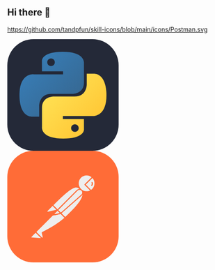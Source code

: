 ## Hi there 👋<svg width="256" height="256" viewBox="0 0 256 256" fill="none" xmlns="http://www.w3.org/2000/svg">
https://github.com/tandpfun/skill-icons/blob/main/icons/Postman.svg
<rect width="256" height="256" rx="60" fill="#FF6C37"/>
<path d="M169.061 88.6123L118.521 139.153L104.268 124.901C153.971 75.1986 158.882 79.5101 169.061 88.6123Z" fill="#EEEEEE"/>
<path d="M118.521 140.35C118.161 140.35 117.922 140.231 117.682 139.991L103.31 125.739C102.831 125.26 102.831 124.542 103.31 124.063C153.851 73.5211 159.12 78.3118 169.78 87.8932C170.02 88.1328 170.139 88.3724 170.139 88.7317C170.139 89.0911 170.02 89.3306 169.78 89.5694L119.239 139.991C119.12 140.231 118.76 140.35 118.521 140.35ZM105.945 124.901L118.521 137.476L167.265 88.7317C158.403 80.8266 152.414 78.4316 105.945 124.901Z" fill="#FF6C37"/>
<path d="M133.012 153.645L119.239 139.872L169.78 89.3315C183.314 102.984 163.073 125.141 133.012 153.645Z" fill="#EEEEEE"/>
<path d="M133.012 154.843C132.652 154.843 132.414 154.723 132.174 154.483L118.401 140.71C118.161 140.471 118.161 140.231 118.161 139.872C118.161 139.512 118.281 139.273 118.521 139.033L169.061 88.4927C169.54 88.0135 170.259 88.0135 170.738 88.4927C173.852 91.3668 175.529 95.4387 175.409 99.6305C175.17 112.924 160.079 129.811 133.97 154.483C133.611 154.723 133.251 154.843 133.012 154.843ZM120.916 139.872C128.58 147.656 131.815 150.771 133.012 151.968C153.133 132.806 172.654 113.164 172.774 99.6305C172.894 96.5168 171.697 93.4031 169.66 91.0074L120.916 139.872Z" fill="#FF6C37"/>
<path d="M104.508 125.26L114.688 135.44C114.927 135.68 114.927 135.919 114.688 136.159C114.568 136.279 114.568 136.279 114.449 136.279L93.3693 140.83C92.292 140.95 91.3337 140.231 91.0942 139.153C90.9744 138.554 91.214 137.956 91.5733 137.596L103.789 125.38C104.029 125.14 104.388 125.02 104.508 125.26Z" fill="#EEEEEE"/>
<path d="M93.01 142.028C91.214 142.028 89.8963 140.59 89.8963 138.793C89.8963 137.956 90.2557 137.117 90.8546 136.518L103.07 124.302C103.789 123.703 104.748 123.703 105.466 124.302L115.646 134.482C116.364 135.081 116.364 136.159 115.646 136.877C115.406 137.117 115.167 137.237 114.807 137.357L93.7287 141.908C93.4891 141.908 93.2495 142.028 93.01 142.028ZM104.149 126.577L92.4118 138.314C92.1723 138.554 92.0525 138.913 92.292 139.272C92.4118 139.632 92.7704 139.752 93.1298 139.632L112.891 135.32L104.149 126.577Z" fill="#FF6C37"/>
<path d="M195.769 60.5877C188.104 53.1625 175.768 53.4021 168.342 61.1867C160.917 68.9712 161.157 81.1871 168.941 88.6131C175.289 94.7207 184.871 95.7988 192.416 91.2476L178.762 77.5943L195.769 60.5877Z" fill="#EEEEEE"/>
<path d="M182.355 95.1996C170.978 95.1996 161.756 85.9776 161.756 74.6002C161.756 63.222 170.978 54 182.355 54C187.625 54 192.775 56.0364 196.607 59.749C196.847 59.9886 196.967 60.2281 196.967 60.5875C196.967 60.9469 196.847 61.1864 196.607 61.426L180.439 77.5941L193.134 90.2891C193.614 90.7683 193.614 91.487 193.134 91.9661C193.015 92.0859 193.015 92.0859 192.895 92.2057C189.781 94.1215 186.068 95.1996 182.355 95.1996ZM182.355 56.5155C172.295 56.5155 164.151 64.6595 164.271 74.72C164.271 84.7805 172.414 92.9244 182.475 92.8047C185.23 92.8047 187.984 92.2057 190.499 90.888L177.924 78.4326C177.684 78.193 177.565 77.9534 177.565 77.5941C177.565 77.2347 177.684 76.9951 177.924 76.7556L193.973 60.7073C190.739 57.953 186.667 56.5155 182.355 56.5155Z" fill="#FF6C37"/>
<path d="M196.128 60.9471L195.889 60.7075L178.762 77.5943L192.296 91.1279C193.614 90.2894 194.93 89.3319 196.009 88.2538C203.673 80.708 203.673 68.4921 196.128 60.9471Z" fill="#EEEEEE"/>
<path d="M192.416 92.4448C192.056 92.4448 191.817 92.325 191.577 92.0855L177.924 78.4321C177.684 78.1925 177.565 77.953 177.565 77.5936C177.565 77.2342 177.684 76.9947 177.924 76.7551L194.93 59.7485C195.41 59.2694 196.128 59.2694 196.607 59.7485L196.967 59.9881C204.991 68.0122 204.991 80.9469 197.087 89.0916C195.889 90.2887 194.571 91.3667 193.134 92.2053C192.775 92.325 192.536 92.4448 192.416 92.4448ZM180.439 77.5936L192.536 89.6897C193.494 89.0916 194.452 88.2531 195.17 87.5344C201.997 80.7073 202.356 69.5695 195.769 62.3838L180.439 77.5936Z" fill="#FF6C37"/>
<path d="M171.098 90.7674C168.223 87.8933 163.552 87.8933 160.678 90.7674L115.526 135.919L123.072 143.464L170.858 101.547C173.972 98.9113 174.211 94.2404 171.577 91.1267C171.337 91.007 171.217 90.8872 171.098 90.7674Z" fill="#EEEEEE"/>
<path d="M122.952 144.662C122.593 144.662 122.353 144.542 122.113 144.303L114.568 136.758C114.089 136.279 114.089 135.56 114.568 135.081L159.719 89.929C163.073 86.5758 168.462 86.5758 171.816 89.929C175.17 93.283 175.17 98.6719 171.816 102.026C171.697 102.146 171.577 102.265 171.457 102.385L123.67 144.303C123.551 144.542 123.311 144.662 122.952 144.662ZM117.203 135.919L123.072 141.788L170.02 100.588C172.654 98.4323 172.894 94.4801 170.738 91.8456C168.582 89.2111 164.63 88.9715 161.995 91.1269C161.876 91.2467 161.756 91.3664 161.516 91.4862L117.203 135.919Z" fill="#FF6C37"/>
<path d="M80.9139 187.3C80.4347 187.539 80.1951 188.018 80.3149 188.497L82.3513 197.121C82.8305 198.318 82.1117 199.756 80.7941 200.115C79.8358 200.474 78.7585 200.115 78.1596 199.397L64.9854 186.342L107.981 143.346L122.832 143.585L132.892 153.646C130.497 155.682 116.005 169.694 80.9139 187.3Z" fill="#EEEEEE"/>
<path d="M79.9556 201.311C78.9981 201.311 78.0398 200.952 77.4408 200.234L64.3864 187.179C64.1469 186.94 64.0271 186.7 64.0271 186.341C64.0271 185.982 64.1469 185.742 64.3864 185.502L107.382 142.507C107.622 142.267 107.981 142.147 108.221 142.147L123.072 142.387C123.431 142.387 123.67 142.507 123.909 142.746L133.97 152.806C134.21 153.046 134.329 153.405 134.329 153.764C134.329 154.124 134.21 154.363 133.85 154.603L133.012 155.322C120.317 166.459 103.07 177.598 81.6326 188.257L83.669 196.76C84.0275 198.317 83.3096 199.994 81.8722 200.832C81.1534 201.191 80.5545 201.311 79.9556 201.311ZM66.7814 186.341L79.1178 198.557C79.4764 199.156 80.1951 199.395 80.7941 199.036C81.393 198.677 81.6326 197.958 81.2732 197.359L79.2376 188.736C78.9981 187.658 79.4764 186.7 80.4347 186.221C101.633 175.562 118.76 164.544 131.335 153.645L122.473 144.782L108.7 144.542L66.7814 186.341Z" fill="#FF6C37"/>
<path d="M54.8051 196.641L65.1052 186.341L80.4347 201.671L56.0029 199.995C54.9249 199.875 54.2061 198.917 54.3259 197.838C54.3259 197.359 54.4457 196.88 54.8051 196.641Z" fill="#EEEEEE"/>
<path d="M80.4347 202.749L55.8831 201.072C54.0863 200.952 52.8884 199.396 53.0082 197.599C53.128 196.88 53.3676 196.162 53.9665 195.683L64.2666 185.383C64.7458 184.904 65.4645 184.904 65.9429 185.383L81.2732 200.713C81.6326 201.072 81.7524 201.551 81.5128 202.031C81.2732 202.51 80.9139 202.749 80.4347 202.749ZM65.1051 188.018L55.6435 197.479C55.2842 197.719 55.2842 198.318 55.6435 198.557C55.7633 198.677 55.8831 198.797 56.1227 198.797L77.321 200.234L65.1051 188.018Z" fill="#FF6C37"/>
<path d="M103.789 148.855C103.07 148.855 102.591 148.256 102.591 147.657C102.591 147.298 102.711 147.059 102.951 146.819L114.568 135.202C115.047 134.722 115.766 134.722 116.245 135.202L123.79 142.747C124.149 143.106 124.269 143.465 124.149 143.945C124.029 144.304 123.67 144.663 123.192 144.783L104.029 148.855C103.909 148.855 103.789 148.855 103.789 148.855ZM115.406 137.717L107.502 145.622L120.436 142.866L115.406 137.717Z" fill="#FF6C37"/>
<path d="M122.832 143.584L109.658 146.459C108.7 146.699 107.741 146.1 107.502 145.142C107.382 144.543 107.502 143.944 107.981 143.465L115.286 136.159L122.832 143.584Z" fill="#EEEEEE"/>
<path d="M109.418 147.657C107.741 147.657 106.424 146.34 106.424 144.663C106.424 143.825 106.783 143.106 107.262 142.508L114.568 135.202C115.047 134.722 115.766 134.722 116.245 135.202L123.79 142.747C124.149 143.106 124.269 143.465 124.149 143.945C124.029 144.304 123.67 144.663 123.192 144.783L110.017 147.657C109.778 147.657 109.538 147.657 109.418 147.657ZM115.406 137.717L108.939 144.184C108.7 144.424 108.7 144.663 108.819 144.903C108.939 145.142 109.179 145.262 109.538 145.262L120.556 142.866L115.406 137.717Z" fill="#FF6C37"/>
<path d="M196.248 72.4434C196.009 71.7254 195.17 71.3661 194.451 71.6057C193.733 71.8444 193.374 72.6829 193.614 73.4017C193.614 73.5215 193.733 73.6412 193.733 73.761C194.451 75.1985 194.213 76.9945 193.254 78.3121C192.775 78.9111 192.895 79.7496 193.374 80.2287C193.973 80.7071 194.811 80.5881 195.29 79.9892C197.087 77.7132 197.446 74.8391 196.248 72.4434Z" fill="#FF6C37"/>
</svg>

<!--
**guadalupenco/guadalupenco** is a ✨ _special_ ✨ repository because its `README.md` (this file) appears on your GitHub profile.

Here are some ideas to get you started:

<svg xmlns="http://www.w3.org/2000/svg" width="256" height="256" fill="none" viewBox="0 0 256 256"><rect width="256" height="256" fill="#242938" rx="60"/><path fill="url(#paint0_linear_2_47)" d="M127.279 29C76.5066 29 79.6772 51.018 79.6772 51.018L79.7338 73.8284H128.185V80.6772H60.4893C60.4893 80.6772 28 76.9926 28 128.222C28 179.452 56.3573 177.636 56.3573 177.636H73.2812V153.863C73.2812 153.863 72.369 125.506 101.186 125.506H149.24C149.24 125.506 176.239 125.942 176.239 99.4123V55.5461C176.239 55.5461 180.338 29 127.279 29ZM100.563 44.339C105.384 44.339 109.28 48.2351 109.28 53.0556C109.28 57.8761 105.384 61.7723 100.563 61.7723C95.7426 61.7723 91.8465 57.8761 91.8465 53.0556C91.8465 48.2351 95.7426 44.339 100.563 44.339Z"/><path fill="url(#paint1_linear_2_47)" d="M128.721 227.958C179.493 227.958 176.323 205.941 176.323 205.941L176.266 183.13H127.815V176.281H195.511C195.511 176.281 228 179.966 228 128.736C228 77.5062 199.643 79.323 199.643 79.323H182.719V103.096C182.719 103.096 183.631 131.453 154.814 131.453H106.76C106.76 131.453 79.7607 131.016 79.7607 157.546V201.412C79.7607 201.412 75.6615 227.958 128.721 227.958ZM155.437 212.619C150.616 212.619 146.72 208.723 146.72 203.903C146.72 199.082 150.616 195.186 155.437 195.186C160.257 195.186 164.154 199.082 164.154 203.903C164.154 208.723 160.257 212.619 155.437 212.619Z"/><defs><linearGradient id="paint0_linear_2_47" x1="47.22" x2="146.333" y1="46.896" y2="145.02" gradientUnits="userSpaceOnUse"><stop stop-color="#387EB8"/><stop offset="1" stop-color="#366994"/></linearGradient><linearGradient id="paint1_linear_2_47" x1="108.056" x2="214.492" y1="109.905" y2="210.522" gradientUnits="userSpaceOnUse"><stop stop-color="#FFE052"/><stop offset="1" stop-color="#FFC331"/></linearGradient></defs></svg>
--><svg xmlns="http://www.w3.org/2000/svg" width="256" height="256" fill="none" viewBox="0 0 256 256"><rect width="256" height="256" fill="#242938" rx="60"/><path fill="url(#paint0_linear_2_47)" d="M127.279 29C76.5066 29 79.6772 51.018 79.6772 51.018L79.7338 73.8284H128.185V80.6772H60.4893C60.4893 80.6772 28 76.9926 28 128.222C28 179.452 56.3573 177.636 56.3573 177.636H73.2812V153.863C73.2812 153.863 72.369 125.506 101.186 125.506H149.24C149.24 125.506 176.239 125.942 176.239 99.4123V55.5461C176.239 55.5461 180.338 29 127.279 29ZM100.563 44.339C105.384 44.339 109.28 48.2351 109.28 53.0556C109.28 57.8761 105.384 61.7723 100.563 61.7723C95.7426 61.7723 91.8465 57.8761 91.8465 53.0556C91.8465 48.2351 95.7426 44.339 100.563 44.339Z"/><path fill="url(#paint1_linear_2_47)" d="M128.721 227.958C179.493 227.958 176.323 205.941 176.323 205.941L176.266 183.13H127.815V176.281H195.511C195.511 176.281 228 179.966 228 128.736C228 77.5062 199.643 79.323 199.643 79.323H182.719V103.096C182.719 103.096 183.631 131.453 154.814 131.453H106.76C106.76 131.453 79.7607 131.016 79.7607 157.546V201.412C79.7607 201.412 75.6615 227.958 128.721 227.958ZM155.437 212.619C150.616 212.619 146.72 208.723 146.72 203.903C146.72 199.082 150.616 195.186 155.437 195.186C160.257 195.186 164.154 199.082 164.154 203.903C164.154 208.723 160.257 212.619 155.437 212.619Z"/><defs><linearGradient id="paint0_linear_2_47" x1="47.22" x2="146.333" y1="46.896" y2="145.02" gradientUnits="userSpaceOnUse"><stop stop-color="#387EB8"/><stop offset="1" stop-color="#366994"/></linearGradient><linearGradient id="paint1_linear_2_47" x1="108.056" x2="214.492" y1="109.905" y2="210.522" gradientUnits="userSpaceOnUse"><stop stop-color="#FFE052"/><stop offset="1" stop-color="#FFC331"/></linearGradient></defs></svg>
<svg width="256" height="256" viewBox="0 0 256 256" fill="none" xmlns="http://www.w3.org/2000/svg">
<rect width="256" height="256" rx="60" fill="#FF6C37"/>
<path d="M169.061 88.6123L118.521 139.153L104.268 124.901C153.971 75.1986 158.882 79.5101 169.061 88.6123Z" fill="#EEEEEE"/>
<path d="M118.521 140.35C118.161 140.35 117.922 140.231 117.682 139.991L103.31 125.739C102.831 125.26 102.831 124.542 103.31 124.063C153.851 73.5211 159.12 78.3118 169.78 87.8932C170.02 88.1328 170.139 88.3724 170.139 88.7317C170.139 89.0911 170.02 89.3306 169.78 89.5694L119.239 139.991C119.12 140.231 118.76 140.35 118.521 140.35ZM105.945 124.901L118.521 137.476L167.265 88.7317C158.403 80.8266 152.414 78.4316 105.945 124.901Z" fill="#FF6C37"/>
<path d="M133.012 153.645L119.239 139.872L169.78 89.3315C183.314 102.984 163.073 125.141 133.012 153.645Z" fill="#EEEEEE"/>
<path d="M133.012 154.843C132.652 154.843 132.414 154.723 132.174 154.483L118.401 140.71C118.161 140.471 118.161 140.231 118.161 139.872C118.161 139.512 118.281 139.273 118.521 139.033L169.061 88.4927C169.54 88.0135 170.259 88.0135 170.738 88.4927C173.852 91.3668 175.529 95.4387 175.409 99.6305C175.17 112.924 160.079 129.811 133.97 154.483C133.611 154.723 133.251 154.843 133.012 154.843ZM120.916 139.872C128.58 147.656 131.815 150.771 133.012 151.968C153.133 132.806 172.654 113.164 172.774 99.6305C172.894 96.5168 171.697 93.4031 169.66 91.0074L120.916 139.872Z" fill="#FF6C37"/>
<path d="M104.508 125.26L114.688 135.44C114.927 135.68 114.927 135.919 114.688 136.159C114.568 136.279 114.568 136.279 114.449 136.279L93.3693 140.83C92.292 140.95 91.3337 140.231 91.0942 139.153C90.9744 138.554 91.214 137.956 91.5733 137.596L103.789 125.38C104.029 125.14 104.388 125.02 104.508 125.26Z" fill="#EEEEEE"/>
<path d="M93.01 142.028C91.214 142.028 89.8963 140.59 89.8963 138.793C89.8963 137.956 90.2557 137.117 90.8546 136.518L103.07 124.302C103.789 123.703 104.748 123.703 105.466 124.302L115.646 134.482C116.364 135.081 116.364 136.159 115.646 136.877C115.406 137.117 115.167 137.237 114.807 137.357L93.7287 141.908C93.4891 141.908 93.2495 142.028 93.01 142.028ZM104.149 126.577L92.4118 138.314C92.1723 138.554 92.0525 138.913 92.292 139.272C92.4118 139.632 92.7704 139.752 93.1298 139.632L112.891 135.32L104.149 126.577Z" fill="#FF6C37"/>
<path d="M195.769 60.5877C188.104 53.1625 175.768 53.4021 168.342 61.1867C160.917 68.9712 161.157 81.1871 168.941 88.6131C175.289 94.7207 184.871 95.7988 192.416 91.2476L178.762 77.5943L195.769 60.5877Z" fill="#EEEEEE"/>
<path d="M182.355 95.1996C170.978 95.1996 161.756 85.9776 161.756 74.6002C161.756 63.222 170.978 54 182.355 54C187.625 54 192.775 56.0364 196.607 59.749C196.847 59.9886 196.967 60.2281 196.967 60.5875C196.967 60.9469 196.847 61.1864 196.607 61.426L180.439 77.5941L193.134 90.2891C193.614 90.7683 193.614 91.487 193.134 91.9661C193.015 92.0859 193.015 92.0859 192.895 92.2057C189.781 94.1215 186.068 95.1996 182.355 95.1996ZM182.355 56.5155C172.295 56.5155 164.151 64.6595 164.271 74.72C164.271 84.7805 172.414 92.9244 182.475 92.8047C185.23 92.8047 187.984 92.2057 190.499 90.888L177.924 78.4326C177.684 78.193 177.565 77.9534 177.565 77.5941C177.565 77.2347 177.684 76.9951 177.924 76.7556L193.973 60.7073C190.739 57.953 186.667 56.5155 182.355 56.5155Z" fill="#FF6C37"/>
<path d="M196.128 60.9471L195.889 60.7075L178.762 77.5943L192.296 91.1279C193.614 90.2894 194.93 89.3319 196.009 88.2538C203.673 80.708 203.673 68.4921 196.128 60.9471Z" fill="#EEEEEE"/>
<path d="M192.416 92.4448C192.056 92.4448 191.817 92.325 191.577 92.0855L177.924 78.4321C177.684 78.1925 177.565 77.953 177.565 77.5936C177.565 77.2342 177.684 76.9947 177.924 76.7551L194.93 59.7485C195.41 59.2694 196.128 59.2694 196.607 59.7485L196.967 59.9881C204.991 68.0122 204.991 80.9469 197.087 89.0916C195.889 90.2887 194.571 91.3667 193.134 92.2053C192.775 92.325 192.536 92.4448 192.416 92.4448ZM180.439 77.5936L192.536 89.6897C193.494 89.0916 194.452 88.2531 195.17 87.5344C201.997 80.7073 202.356 69.5695 195.769 62.3838L180.439 77.5936Z" fill="#FF6C37"/>
<path d="M171.098 90.7674C168.223 87.8933 163.552 87.8933 160.678 90.7674L115.526 135.919L123.072 143.464L170.858 101.547C173.972 98.9113 174.211 94.2404 171.577 91.1267C171.337 91.007 171.217 90.8872 171.098 90.7674Z" fill="#EEEEEE"/>
<path d="M122.952 144.662C122.593 144.662 122.353 144.542 122.113 144.303L114.568 136.758C114.089 136.279 114.089 135.56 114.568 135.081L159.719 89.929C163.073 86.5758 168.462 86.5758 171.816 89.929C175.17 93.283 175.17 98.6719 171.816 102.026C171.697 102.146 171.577 102.265 171.457 102.385L123.67 144.303C123.551 144.542 123.311 144.662 122.952 144.662ZM117.203 135.919L123.072 141.788L170.02 100.588C172.654 98.4323 172.894 94.4801 170.738 91.8456C168.582 89.2111 164.63 88.9715 161.995 91.1269C161.876 91.2467 161.756 91.3664 161.516 91.4862L117.203 135.919Z" fill="#FF6C37"/>
<path d="M80.9139 187.3C80.4347 187.539 80.1951 188.018 80.3149 188.497L82.3513 197.121C82.8305 198.318 82.1117 199.756 80.7941 200.115C79.8358 200.474 78.7585 200.115 78.1596 199.397L64.9854 186.342L107.981 143.346L122.832 143.585L132.892 153.646C130.497 155.682 116.005 169.694 80.9139 187.3Z" fill="#EEEEEE"/>
<path d="M79.9556 201.311C78.9981 201.311 78.0398 200.952 77.4408 200.234L64.3864 187.179C64.1469 186.94 64.0271 186.7 64.0271 186.341C64.0271 185.982 64.1469 185.742 64.3864 185.502L107.382 142.507C107.622 142.267 107.981 142.147 108.221 142.147L123.072 142.387C123.431 142.387 123.67 142.507 123.909 142.746L133.97 152.806C134.21 153.046 134.329 153.405 134.329 153.764C134.329 154.124 134.21 154.363 133.85 154.603L133.012 155.322C120.317 166.459 103.07 177.598 81.6326 188.257L83.669 196.76C84.0275 198.317 83.3096 199.994 81.8722 200.832C81.1534 201.191 80.5545 201.311 79.9556 201.311ZM66.7814 186.341L79.1178 198.557C79.4764 199.156 80.1951 199.395 80.7941 199.036C81.393 198.677 81.6326 197.958 81.2732 197.359L79.2376 188.736C78.9981 187.658 79.4764 186.7 80.4347 186.221C101.633 175.562 118.76 164.544 131.335 153.645L122.473 144.782L108.7 144.542L66.7814 186.341Z" fill="#FF6C37"/>
<path d="M54.8051 196.641L65.1052 186.341L80.4347 201.671L56.0029 199.995C54.9249 199.875 54.2061 198.917 54.3259 197.838C54.3259 197.359 54.4457 196.88 54.8051 196.641Z" fill="#EEEEEE"/>
<path d="M80.4347 202.749L55.8831 201.072C54.0863 200.952 52.8884 199.396 53.0082 197.599C53.128 196.88 53.3676 196.162 53.9665 195.683L64.2666 185.383C64.7458 184.904 65.4645 184.904 65.9429 185.383L81.2732 200.713C81.6326 201.072 81.7524 201.551 81.5128 202.031C81.2732 202.51 80.9139 202.749 80.4347 202.749ZM65.1051 188.018L55.6435 197.479C55.2842 197.719 55.2842 198.318 55.6435 198.557C55.7633 198.677 55.8831 198.797 56.1227 198.797L77.321 200.234L65.1051 188.018Z" fill="#FF6C37"/>
<path d="M103.789 148.855C103.07 148.855 102.591 148.256 102.591 147.657C102.591 147.298 102.711 147.059 102.951 146.819L114.568 135.202C115.047 134.722 115.766 134.722 116.245 135.202L123.79 142.747C124.149 143.106 124.269 143.465 124.149 143.945C124.029 144.304 123.67 144.663 123.192 144.783L104.029 148.855C103.909 148.855 103.789 148.855 103.789 148.855ZM115.406 137.717L107.502 145.622L120.436 142.866L115.406 137.717Z" fill="#FF6C37"/>
<path d="M122.832 143.584L109.658 146.459C108.7 146.699 107.741 146.1 107.502 145.142C107.382 144.543 107.502 143.944 107.981 143.465L115.286 136.159L122.832 143.584Z" fill="#EEEEEE"/>
<path d="M109.418 147.657C107.741 147.657 106.424 146.34 106.424 144.663C106.424 143.825 106.783 143.106 107.262 142.508L114.568 135.202C115.047 134.722 115.766 134.722 116.245 135.202L123.79 142.747C124.149 143.106 124.269 143.465 124.149 143.945C124.029 144.304 123.67 144.663 123.192 144.783L110.017 147.657C109.778 147.657 109.538 147.657 109.418 147.657ZM115.406 137.717L108.939 144.184C108.7 144.424 108.7 144.663 108.819 144.903C108.939 145.142 109.179 145.262 109.538 145.262L120.556 142.866L115.406 137.717Z" fill="#FF6C37"/>
<path d="M196.248 72.4434C196.009 71.7254 195.17 71.3661 194.451 71.6057C193.733 71.8444 193.374 72.6829 193.614 73.4017C193.614 73.5215 193.733 73.6412 193.733 73.761C194.451 75.1985 194.213 76.9945 193.254 78.3121C192.775 78.9111 192.895 79.7496 193.374 80.2287C193.973 80.7071 194.811 80.5881 195.29 79.9892C197.087 77.7132 197.446 74.8391 196.248 72.4434Z" fill="#FF6C37"/>
</svg>
